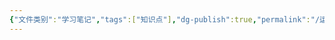 ```yaml
---
{"文件类别":"学习笔记","tags":["知识点"],"dg-publish":true,"permalink":"/运行杂/模板/知识点模板/","dgPassFrontmatter":true,"created":"2024-07-03T12:50:45.273+08:00","updated":"2024-09-11T12:40:08.415+08:00"}
---
```


